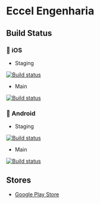 # Eccel Engenharia

## Build Status
### 🍎 iOS
* Staging

[![Build status](https://build.appcenter.ms/v0.1/apps/b02da580-bb0b-43c0-95ed-be384c676ca7/branches/staging/badge)](https://appcenter.ms)

* Main

[![Build status](https://build.appcenter.ms/v0.1/apps/b02da580-bb0b-43c0-95ed-be384c676ca7/branches/main/badge)](https://appcenter.ms)

### 🤖 Android
* Staging

[![Build status](https://build.appcenter.ms/v0.1/apps/3d61c225-bfcf-4221-8b74-7aa94511d7fc/branches/staging/badge)](https://appcenter.ms)
* Main

[![Build status](https://build.appcenter.ms/v0.1/apps/3d61c225-bfcf-4221-8b74-7aa94511d7fc/branches/main/badge)](https://appcenter.ms)

## Stores

- [Google Play Store](https://play.google.com/store/apps/details?id=com.tecnosys.eccelengenharia)
